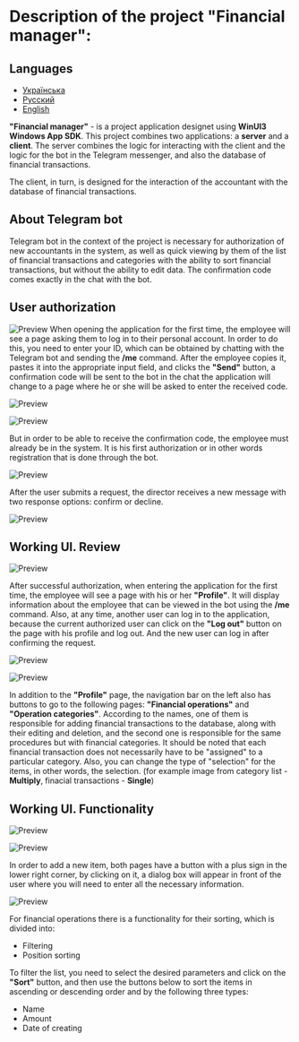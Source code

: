 # Description of the project "Financial manager":

## Languages
- [Українська](./README_UA.md)
- [Русский](./README_RU.md)
- [English](./README.md)

**"Financial manager"** - is a project application designet using **WinUI3 Windows App SDK**. This project combines two applications: a **server** and a **client**. The server combines the logic for interacting with the client and the logic for the bot in the Telegram messenger, and also the database of financial transactions.

The client, in turn, is designed for the interaction of the accountant with the database of financial transactions.

## About Telegram bot

Telegram bot in the context of the project is necessary for authorization of new accountants in the system, as well as quick viewing by them of the list of financial transactions and categories with the ability to sort financial transactions, but without the ability to edit data. The confirmation code comes exactly in the chat with the bot.

## User authorization

![Preview](Images/fm_img1.png)
When opening the application for the first time, the employee will see a page asking them to log in to their personal account. In order to do this, you need to enter your ID, which can be obtained by chatting with the Telegram bot and sending the **/me** command. After the employee copies it, pastes it into the appropriate input field, and clicks the **"Send"** button, a confirmation code will be sent to the bot in the chat the application will change to a page where he or she will be asked to enter the received code.

![Preview](Images/fm_tb_img1.png)

![Preview](Images/fm_img2.png)

But in order to be able to receive the confirmation code, the employee must already be in the system. It is his first authorization or in other words registration that is done through the bot.

![Preview](Images/fm_tb_img3.png)

After the user submits a request, the director receives a new message with two response options: confirm or decline.

![Preview](Images/fm_tb_img4.png)

## Working UI. Review

![Preview](Images/fm_img3.png)

After successful authorization, when entering the application for the first time, the employee will see a page with his or her **"Profile"**. It will display information about the employee that can be viewed in the bot using the **/me** command. Also, at any time, another user can log in to the application, because the current authorized user can click on the **"Log out"** button on the page with his profile and log out. And the new user can log in after confirming the request. 

![Preview](Images/fm_img4.png)

![Preview](Images/fm_img5.png)

In addition to the **"Profile"** page, the navigation bar on the left also has buttons to go to the following pages: **"Financial operations"** and **"Operation categories"**. According to the names, one of them is responsible for adding financial transactions to the database, along with their editing and deletion, and the second one is responsible for the same procedures but with financial categories. It should be noted that each financial transaction does not necessarily have to be "assigned" to a particular category. Also, you can change the type of "selection" for the items, in other words, the selection. (for example image from category list - **Multiply**, finacial transactions - **Single**)

## Working UI. Functionality

![Preview](Images/fm_img7.png)

![Preview](Images/fm_img8.png)

In order to add a new item, both pages have a button with a plus sign in the lower right corner, by clicking on it, a dialog box will appear in front of the user where you will need to enter all the necessary information.

![Preview](Images/fm_img6.png)

For financial operations there is a functionality for their sorting, which is divided into: 

- Filtering
- Position sorting

To filter the list, you need to select the desired parameters and click on the **"Sort"** button, and then use the buttons below to sort the items in ascending or descending order and by the following three types:

- Name
- Amount
- Date of creating
